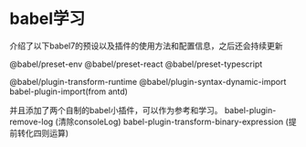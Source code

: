 # babel学习
介绍了以下babel7的预设以及插件的使用方法和配置信息，之后还会持续更新

@babel/preset-env
@babel/preset-react
@babel/preset-typescript

@babel/plugin-transform-runtime
@babel/plugin-syntax-dynamic-import
babel-plugin-import(from antd)

并且添加了两个自制的babel小插件，可以作为参考和学习。
babel-plugin-remove-log (清除consoleLog)
babel-plugin-transform-binary-expression (提前转化四则运算)
